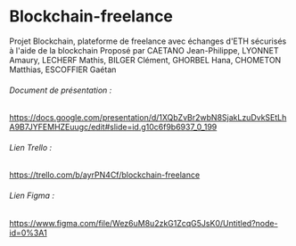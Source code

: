 # Blockchain-freelance

Projet Blockchain, plateforme de freelance avec échanges d'ETH sécurisés à l'aide de la blockchain Proposé par CAETANO Jean-Philippe, LYONNET Amaury, LECHERF Mathis, BILGER Clément, GHORBEL Hana, CHOMETON Matthias, ESCOFFIER Gaétan

###### Document de présentation :
https://docs.google.com/presentation/d/1XQbZvBr2wbN8SjakLzuDvkSEtLhA9B7JYFEMHZEuugc/edit#slide=id.g10c6f9b6937_0_199

###### Lien Trello :
https://trello.com/b/ayrPN4Cf/blockchain-freelance

###### Lien Figma : 
https://www.figma.com/file/Wez6uM8u2zkG1ZcqG5JsK0/Untitled?node-id=0%3A1
